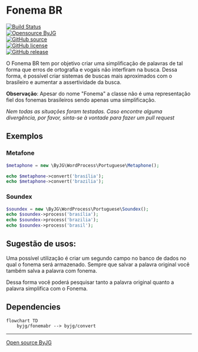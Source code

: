 # Fonema BR

[![Build Status](https://github.com/byjg/php-fonemabr/actions/workflows/phpunit.yml/badge.svg?branch=master)](https://github.com/byjg/php-fonemabr/actions/workflows/phpunit.yml)  
[![Opensource ByJG](https://img.shields.io/badge/opensource-byjg-success.svg)](http://opensource.byjg.com)  
[![GitHub source](https://img.shields.io/badge/Github-source-informational?logo=github)](https://github.com/byjg/php-fonemabr/)  
[![GitHub license](https://img.shields.io/github/license/byjg/php-fonemabr.svg)](https://opensource.byjg.com/opensource/licensing.html)  
[![GitHub release](https://img.shields.io/github/release/byjg/php-fonemabr.svg)](https://github.com/byjg/uri/releases/)

O Fonema BR tem por objetivo criar uma simplificação de palavras de tal forma que erros de ortografia e
vogais não interfiram na busca. Dessa forma, é possível criar sistemas de buscas mais aproximados com o 
brasileiro e aumentar a assertividade da busca.

**Observação**: Apesar do nome "Fonema" a classe não é uma representação fiel dos fonemas brasileiros sendo
apenas uma simplificação.

*Nem todas as situações foram testadas. Caso encontre alguma divergência, por favor, sinta-se à vontade para
fazer um pull request*

## Exemplos

### Metafone

```php
$metaphone = new \ByJG\WordProcess\Portuguese\Metaphone();

echo $metaphone->convert('brasília');
echo $metaphone->convert('brazilia');
```

### Soundex

```php
$soundex = new \ByJG\WordProcess\Portuguese\Soundex();
echo $soundex->process('brasília');
echo $soundex->process('brazilia');
echo $soundex->process('brasil');
```

## Sugestão de usos:

Uma possível utilização é criar um segundo campo no banco de dados no qual o fonema será armazenado. 
Sempre que salvar a palavra original você também salva a palavra com fonema.

Dessa forma você poderá pesquisar tanto a palavra original quanto a palavra simplifica com o Fonema.

## Dependencies

```mermaid
flowchart TD
    byjg/fonemabr --> byjg/convert
```

----
[Open source ByJG](http://opensource.byjg.com)